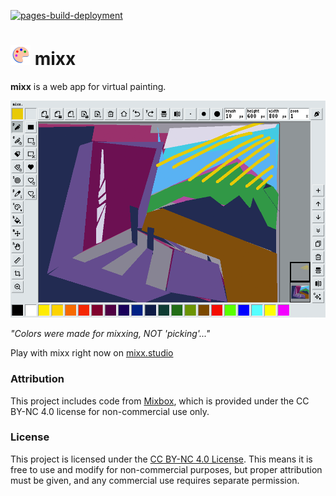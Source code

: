 [![pages-build-deployment](https://github.com/gregoryleeman/mixx/actions/workflows/pages/pages-build-deployment/badge.svg)](https://github.com/gregoryleeman/mixx/actions/workflows/pages/pages-build-deployment)

# ![mixx Icon](icons/icon_32x32.png) mixx

**mixx** is a web app for virtual painting.

![Screenhot of mixx](docs/screenshot.png)

*"Colors were made for mixxing, NOT 'picking'..."*

Play with mixx right now on [mixx.studio](https://mixx.studio)

### Attribution

This project includes code from [Mixbox](https://github.com/scrtwpns/mixbox), which is provided under the CC BY-NC 4.0 license for non-commercial use only.

### License

This project is licensed under the [CC BY-NC 4.0 License](https://creativecommons.org/licenses/by-nc/4.0/). This means it is free to use and modify for non-commercial purposes, but proper attribution must be given, and any commercial use requires separate permission.

